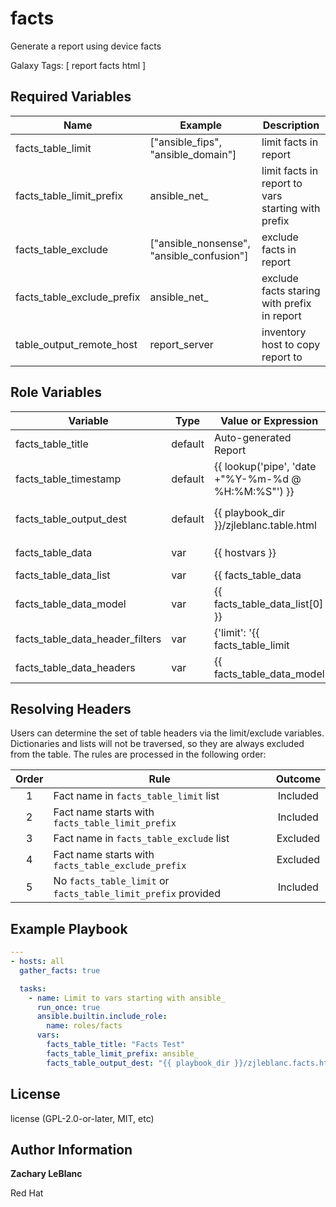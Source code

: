 facts
=========

Generate a report using device facts

Galaxy Tags: \[ report facts html \]

Required Variables
------------------

| Name | Example | Description |
| -------- | ------- | ------------------- |
| facts_table_limit | ["ansible_fips", "ansible_domain"] | limit facts in report |
| facts_table_limit_prefix | ansible_net_ | limit facts in report to vars starting with prefix |
| facts_table_exclude | ["ansible_nonsense", "ansible_confusion"] | exclude facts in report |
| facts_table_exclude_prefix | ansible_net_ | exclude facts staring with prefix in report |
| table_output_remote_host | report_server | inventory host to copy report to |


Role Variables
--------------

| Variable | Type | Value or Expression | Description |
| -------- | ------- | ------------------- | --------- |
| facts_table_title | default | Auto-generated Report |  |
| facts_table_timestamp | default | {{ lookup('pipe', 'date +"%Y-%m-%d @ %H:%M:%S"') }} |  |
| facts_table_output_dest | default | {{ playbook_dir }}/zjleblanc.table.html | will be local or remote based on `table_output_remote_host` |
| facts_table_data | var | {{ hostvars }} | change at your own risk :O |
| facts_table_data_list | var | {{ facts_table_data | json_query('*') }} |  |
| facts_table_data_model | var | {{ facts_table_data_list[0] }} |  |
| facts_table_data_header_filters | var | {'limit': '{{ facts_table_limit | default([]) ... |  |
| facts_table_data_headers | var | {{ facts_table_data_model | ... |  |

Resolving Headers
-----------------

Users can determine the set of table headers via the limit/exclude variables. Dictionaries and lists will not be traversed, so they are always excluded from the table. The rules are processed in the following order:

| Order | Rule | Outcome |
| :---: | --- | :---: |
| 1 | Fact name in `facts_table_limit` list | Included |
| 2 | Fact name starts with `facts_table_limit_prefix` | Included |
| 3 | Fact name in `facts_table_exclude` list | Excluded |
| 4 | Fact name starts with `facts_table_exclude_prefix` | Excluded |
| 5 | No `facts_table_limit` or `facts_table_limit_prefix` provided | Included |

Example Playbook
----------------

```yaml
---
- hosts: all
  gather_facts: true

  tasks:
    - name: Limit to vars starting with ansible_
      run_once: true
      ansible.builtin.include_role:
        name: roles/facts
      vars:
        facts_table_title: "Facts Test"
        facts_table_limit_prefix: ansible_
        facts_table_output_dest: "{{ playbook_dir }}/zjleblanc.facts.html"
```

License
-------

license (GPL-2.0-or-later, MIT, etc)

Author Information
-------
**Zachary LeBlanc**

Red Hat